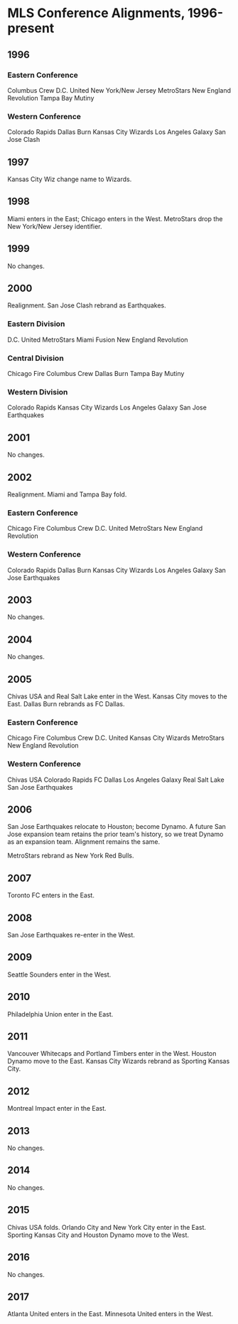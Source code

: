 # MLS Conference Alignments, 1996-present

## 1996
### Eastern Conference
Columbus Crew
D.C. United
New York/New Jersey MetroStars
New England Revolution
Tampa Bay Mutiny

### Western Conference
Colorado Rapids
Dallas Burn
Kansas City Wizards
Los Angeles Galaxy
San Jose Clash

## 1997
Kansas City Wiz change name to Wizards.

## 1998
Miami enters in the East; Chicago enters in the West. MetroStars drop the
New York/New Jersey identifier.

## 1999
No changes.

## 2000
Realignment. San Jose Clash rebrand as Earthquakes.

### Eastern Division
D.C. United
MetroStars
Miami Fusion
New England Revolution

### Central Division
Chicago Fire
Columbus Crew
Dallas Burn
Tampa Bay Mutiny

### Western Division
Colorado Rapids
Kansas City Wizards
Los Angeles Galaxy
San Jose Earthquakes

## 2001
No changes.

## 2002
Realignment. Miami and Tampa Bay fold.

### Eastern Conference
Chicago Fire
Columbus Crew
D.C. United
MetroStars
New England Revolution

### Western Conference
Colorado Rapids
Dallas Burn
Kansas City Wizards
Los Angeles Galaxy
San Jose Earthquakes

## 2003
No changes.

## 2004
No changes.

## 2005
Chivas USA and Real Salt Lake enter in the West. Kansas City moves to the East.
Dallas Burn rebrands as FC Dallas.

### Eastern Conference
Chicago Fire
Columbus Crew
D.C. United
Kansas City Wizards
MetroStars
New England Revolution

### Western Conference
Chivas USA
Colorado Rapids
FC Dallas
Los Angeles Galaxy
Real Salt Lake
San Jose Earthquakes

## 2006
San Jose Earthquakes relocate to Houston; become Dynamo. A future San Jose
expansion team retains the prior team's history, so we treat Dynamo as an
expansion team. Alignment remains the same.

MetroStars rebrand as New York Red Bulls.

## 2007
Toronto FC enters in the East.

## 2008
San Jose Earthquakes re-enter in the West.

## 2009
Seattle Sounders enter in the West.

## 2010
Philadelphia Union enter in the East.

## 2011
Vancouver Whitecaps and Portland Timbers enter in the West. Houston Dynamo
move to the East. Kansas City Wizards rebrand as Sporting Kansas City.

## 2012
Montreal Impact enter in the East.

## 2013
No changes.

## 2014
No changes.

## 2015
Chivas USA folds. Orlando City and New York City enter in the East. Sporting
Kansas City and Houston Dynamo move to the West.

## 2016
No changes.

## 2017
Atlanta United enters in the East. Minnesota United enters in the West.
